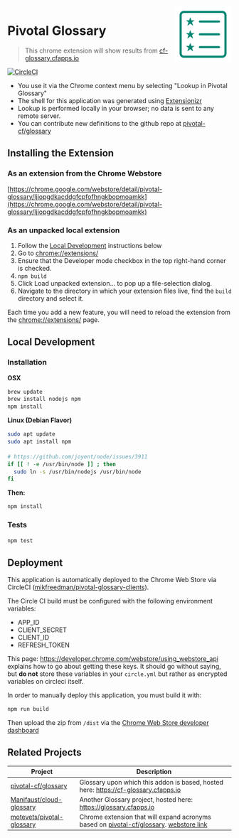 <img src="icons/pivotal-glossary-128.png" align="right" />

# Pivotal Glossary
>This chrome extension will show results from [cf-glossary.cfapps.io](http://cf-glossary.cfapps.io/)


[![CircleCI](https://circleci.com/gh/mikfreedman/pivotal-glossary-clients.svg?style=svg)](https://circleci.com/gh/mikfreedman/pivotal-glossary-clients)

* You use it via the Chrome context menu by selecting "Lookup in Pivotal Glossary"
* The shell for this application was generated using [Extensionizr](http://extensionizr.com)
* Lookup is performed locally in your browser; no data is sent to any remote server.
* You can contribute new definitions to the github repo at [pivotal-cf/glossary](https://github.com/pivotal-cf/glossary)

## Installing the Extension

### As an extension from the Chrome Webstore
[https://chrome.google.com/webstore/detail/pivotal-glossary/ljjopgdkacddgfcpfofhngkbopmoamkk](https://chrome.google.com/webstore/detail/pivotal-glossary/ljjopgdkacddgfcpfofhngkbopmoamkk)

### As an unpacked local extension

1. Follow the [Local Development](#local-development) instructions below
1. Go to [chrome://extensions/](chrome://extensions/)
1. Ensure that the Developer mode checkbox in the top right-hand corner is checked.
1. `npm build`
1. Click Load unpacked extension… to pop up a file-selection dialog.
1. Navigate to the directory in which your extension files live, find the `build` directory and select it.

Each time you add a new feature, you will need to reload the extension from the [chrome://extensions/](chrome://extensions/) page.


## Local Development

### Installation

__OSX__

```bash
brew update
brew install nodejs npm
npm install
```

__Linux (Debian Flavor)__

``` bash
sudo apt update
sudo apt install npm

# https://github.com/joyent/node/issues/3911
if [[ ! -e /usr/bin/node ]] ; then
  sudo ln -s /usr/bin/nodejs /usr/bin/node
fi
```

__Then:__

```bash
npm install
```

### Tests

```bash
npm test
```

## Deployment

This application is automatically deployed to the Chrome Web Store via CircleCI ([mikfreedman/pivotal-glossary-clients](https://circleci.com/gh/mikfreedman/pivotal-glossary-clients)).

The Circle CI build must be configured with the following environment variables:

* APP_ID
* CLIENT_SECRET
* CLIENT_ID
* REFRESH_TOKEN

This page: https://developer.chrome.com/webstore/using_webstore_api explains how to go about getting these keys. It should go without saying, but **do not** store these variables in your `circle.yml` but rather as encrypted variables on circleci itself.

In order to manually deploy this application, you must build it with:

```bash
npm run build
```
Then upload the zip from `/dist` via the [Chrome Web Store developer dashboard](https://chrome.google.com/webstore/developer/dashboard)

## Related Projects

| Project | Description |
| ------- | ----------- |
| [pivotal-cf/glossary](https://github.com/pivotal-cf/glossary) | Glossary upon which this addon is based, hosted here: <https://cf-glossary.cfapps.io> |
| [Manifaust/cloud-glossary](https://github.com/Manifaust/cloud-glossary) | Another Glossary project, hosted here: <https://glossary.cfapps.io> |
| [motevets/pivotal-glossary](https://github.com/motevets/pivotal-glossary) | Chrome extension that will expand acronyms based on [pivotal-cf/glossary](https://github.com/pivotal-cf/glossary). [webstore link](https://chrome.google.com/webstore/detail/pivotal-glossary/ldjikeaflhaeahnfcloapnfpnmbjloog) |
